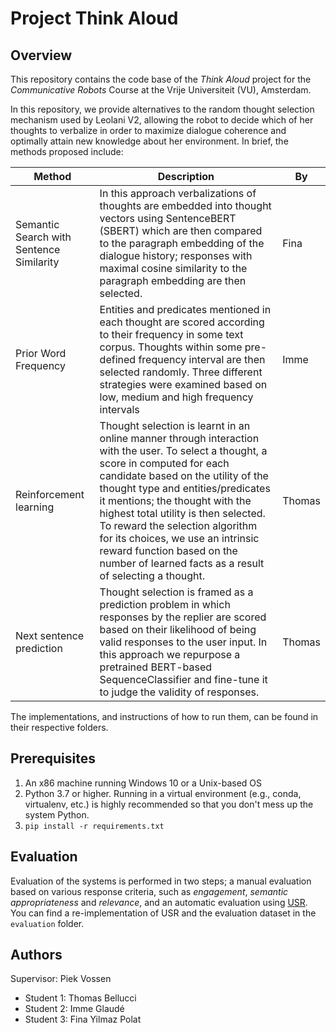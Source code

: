 # Project Think Aloud

## Overview

This repository contains the code base of the *Think Aloud* project for the *Communicative Robots* Course at the Vrije Universiteit (VU), Amsterdam.

In this repository, we provide alternatives to the random thought selection mechanism used by Leolani V2, allowing the robot to decide which of her thoughts to verbalize in order to maximize dialogue coherence and optimally attain new knowledge about her environment. In brief, the methods proposed include:

| Method        | Description | By |
|---------------|-------------|----|
| Semantic Search with Sentence Similarity| In this approach verbalizations of thoughts are embedded into thought vectors using SentenceBERT (SBERT) which are then compared to the paragraph embedding of the dialogue history; responses with maximal cosine similarity to the paragraph embedding are then selected. | Fina |
| Prior Word Frequency                    | Entities and predicates mentioned in each thought are scored according to their frequency in some text corpus. Thoughts within some pre-defined frequency interval are then selected randomly. Three different strategies were examined based on low, medium and high frequency intervals | Imme |
| Reinforcement learning                  | Thought selection is learnt in an online manner through interaction with the user. To select a thought, a score in computed for each candidate based on the utility of the thought type and entities/predicates it mentions; the thought with the highest total utility is then selected. To reward the selection algorithm for its choices, we use an intrinsic reward function based on the number of learned facts as a result of selecting a thought. | Thomas |
| Next sentence prediction                | Thought selection is framed as a prediction problem in which responses by the replier are scored based on their likelihood of being valid responses to the user input. In this approach we repurpose a pretrained BERT-based SequenceClassifier and fine-tune it to judge the validity of responses. | Thomas |

The implementations, and instructions of how to run them, can be found in their respective folders.

## Prerequisites

1. An x86 machine running Windows 10 or a Unix-based OS
1. Python 3.7 or higher. Running in a virtual environment (e.g., conda, virtualenv, etc.) is highly recommended so that you don't mess up the system Python.
1. `pip install -r requirements.txt`

## Evaluation

Evaluation of the systems is performed in two steps; a manual evaluation based on various response criteria, such as *engagement*, *semantic appropriateness* and *relevance*, and an automatic evaluation using [USR](https://github.com/Shikib/usr). You can find a re-implementation of USR and the evaluation dataset in the `evaluation` folder.

## Authors

Supervisor: Piek Vossen

- Student 1: Thomas Bellucci
- Student 2: Imme Glaudé
- Student 3: Fina Yilmaz Polat
